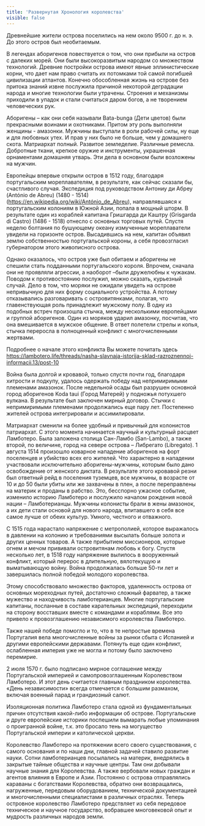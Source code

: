 ```yaml
---
title: 'Развернутая Хронология королевства'
visible: false
---
```


Древнейшие жители острова поселились на нем около 9500 г. до н. э. До этого остров был необитаемым.



В легендах аборигенов повествуется о том, что они прибыли на остров с далеких морей. Они были высокоразвитым народом со множеством технологий. Древние постройки острова имеют явные эллинистические корни, что дает нам право считать их потомками той самой погибшей цивилизации атлантов. Конечно обособленная жизнь на острове без притока знаний извне послужила причиной некоторой деградации народа и многие технологии были утрачены. Строения и механизмы приходили в упадок и стали считаться даром богов, а не творением человеческих рук.

Аборигены – как они себя называли Bata-bunga (Дети цветов) были прекрасными воинами и охотниками. Притом эту роль выполняли женщины - амазонки. Мужчины выступали в роли рабочей силы, ну еще и для любовных утех. И прав у них было не больше, чем у домашнего скота. Матриархат полный. Развитое земледелие. Различные ремесла. Добротные ткани, крепкое оружие и инструменты, украшенная орнаментами домашняя утварь. Эти дела в основном были возложены на мужчин.



Европейцы впервые открыли остров в 1512 году, благодаря португальским мореплавателям, в результате, как сейчас сказали бы, счастливого случая. Экспедиция под руководством Антониу ди Абреу (António de Abreu) (1480 - 1514) (https://en.wikipedia.org/wiki/António_de_Abreu), направлявшаяся к португальским колониям в Южной Азии, попала в мощный шторм. В результате один из кораблей капитана Гришгарда ди Каштру (Grisgarda di Castro) (1486 - 1518) отнесло с основных торговых путей. Спустя неделю болтания по бушующему океану измученные мореплаватели увидели на горизонте остров. Высадившись на нем, капитан объявил землю собственностью португальской короны, а себя провозгласил губернатором этого живописного острова.



Однако оказалось, что остров уже был обитаем и аборигены не спешили стать подданными португальского короля. Впрочем, сначала они не проявляли агрессии, а наоборот –были дружелюбны к чужакам. Поводом к противостоянию послужил, можно сказать, курьезный случай. Дело в том, что моряки не ожидали увидеть на острове непривычную для них форму социального устройства. А потому отказывались разговаривать с островитянками, полагая, что главенствующая роль принадлежит мужскому полу. В одну из подобных встреч произошла стычка, между несколькими европейцами и группой аборигенов. Один из моряков ударил амазонку, посчитав, что она вмешивается в мужское общение. В ответ полетели стрелы и копья, стычка переросла в полноценный конфликт с многочисленными жертвами.

Подробнее о начале этого конфликта Вы можете почитать здесь https://lambotero.life/threads/nasha-slavnaja-istorija-sklad-razroznennoj-informacii.13/post-10

Война была долгой и кровавой, только спустя почти год, благодаря хитрости и подкупу, удалось одержать победу над непримиримыми племенами амазонок. После недельной осады был разрушен основной город аборигенов Koda taui (Город Матерей) у подножья потухшего вулкана. В результате был заключен мирный договор. Стычки с непримиримыми племенами продолжались еще пару лет. Постепенно жителей острова интегрировали и ассимилировали.

Матриархат сменили на более удобный и привычный для колонистов патриархат. С этого момента начинается научный и культурный расцвет Ламботеро. Была заложена столица Сан-Ламбо (San-Lambo), а также второй, по величине, город на севере острова – Либрегато (Libregato). 1 августа 1514 произошло коварное нападение аборигенов на форт поселенцев и убийство всех его жителей. Что характерно в нападении участвовали исключительно аборигены-мужчины, которым было дано освобождение от женского диктата. В результате этого кровавой резни был ответный рейд в поселения туземцев, все мужчины, в возрасте от 10 и до 50 были убиты или же захвачены в плен, а после переправлены на материк и проданы в рабство. Это, бесспорно ужасное событие, изменило историю Ламботеро и послужило началом рождения новой нации – Ламботерианцы. Мужчины колонисты брали в жены амазонок, а их дети стали основой для нового народа, впитавшего в себя все самое лучше от обеих культур. Умного, честного и отважного.



С 1515 года нарастало напряжение с метрополией, которое выражалось в давлении на колонию и требованиями высылать больше золота и других ценных товаров. А также прибытием миссионеров, которые огнем и мечом прививали островитянам любовь к богу. Спустя несколько лет, в 1518 году напряжение вылилось в вооруженный конфликт, который перерос в длительную, вялотекущую и выматывающую войну. Война продолжалась больше 50-ти лет и завершилась полной победой молодого королевства.

Этому способствовало множество факторов, удаленность острова от основных мореходных путей, достаточно сложный фарватер, а также мужество и находчивость ламботерианцев. Многие португальские капитаны, посланные в составе карательных экспедиций, переходили на сторону восставших вместе с командами и кораблями. Все это привело к провозглашению независимого королевства Ламботеро.

Также нашей победе помогло и то, что в те непростые времена Португалия вела многочисленные войны за рынки сбыта с Испанией и другими европейскими державами. Потянуть еще один конфликт, ослабленная империя уже не могла и потому было заключено перемирие.

2 июля 1570 г. было подписано мирное соглашение между Португальской империей и самопровозглашенным Королевством Ламботеро. И этот день считается главным праздником королевства. «День независимости» всегда отмечается с большим размахом, включая военный парад и грандиозный салют.

Изоляционная политика Ламботеро стала одной из фундаментальных причин отсутствия какой-либо информации об острове. Португальские и друге европейские историки поспешили вымарать любые упоминания о проигранной войне, т.к. это бросало тень на могущество Португальской империи и католической церкви.

Королевство Ламботеро на протяжении всего своего существования, с самого основания и по наши дни, главной задачей ставило развитие науки. Сотни ламботерианцев посылались на материк, внедрялись в закрытые тайные общества и научные центры. Там они добывали научные знания для Королевства. А также вербовали новых граждан и агентов влияния в Европе и Азии. Постоянно с острова отправлялись караваны с богатствами Королевства, обратно они возвращались, нагруженные, передовым оборудованием, технической документацией и многочисленными специалистами в различных отраслях. Теперь островное королевство Ламботеро предствляет из себя передовое техническое и научное государство, вобравшее многовековой опыт и мудрость различных народов земли.
 
